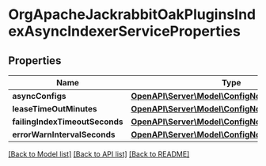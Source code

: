 # OrgApacheJackrabbitOakPluginsIndexAsyncIndexerServiceProperties

## Properties
Name | Type | Description | Notes
------------ | ------------- | ------------- | -------------
**asyncConfigs** | [**OpenAPI\Server\Model\ConfigNodePropertyArray**](ConfigNodePropertyArray.md) |  | [optional] 
**leaseTimeOutMinutes** | [**OpenAPI\Server\Model\ConfigNodePropertyInteger**](ConfigNodePropertyInteger.md) |  | [optional] 
**failingIndexTimeoutSeconds** | [**OpenAPI\Server\Model\ConfigNodePropertyInteger**](ConfigNodePropertyInteger.md) |  | [optional] 
**errorWarnIntervalSeconds** | [**OpenAPI\Server\Model\ConfigNodePropertyInteger**](ConfigNodePropertyInteger.md) |  | [optional] 

[[Back to Model list]](../README.md#documentation-for-models) [[Back to API list]](../README.md#documentation-for-api-endpoints) [[Back to README]](../README.md)



